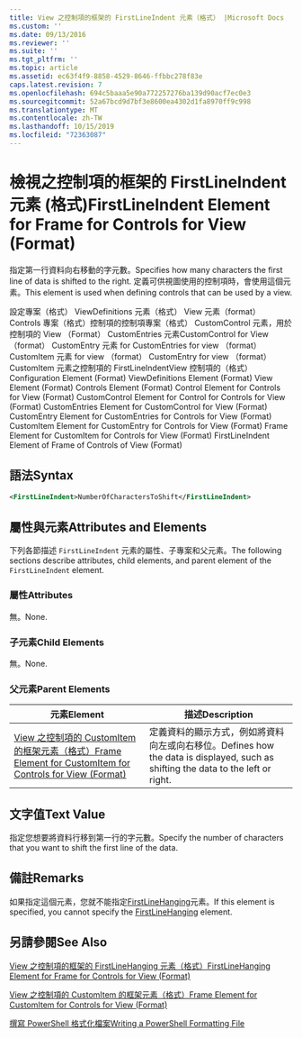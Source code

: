 ```yaml
---
title: View 之控制項的框架的 FirstLineIndent 元素（格式） |Microsoft Docs
ms.custom: ''
ms.date: 09/13/2016
ms.reviewer: ''
ms.suite: ''
ms.tgt_pltfrm: ''
ms.topic: article
ms.assetid: ec63f4f9-8858-4529-8646-ffbbc278f83e
caps.latest.revision: 7
ms.openlocfilehash: 694c5baaa5e90a772257276ba139d90acf7ec0e3
ms.sourcegitcommit: 52a67bcd9d7bf3e8600ea4302d1fa8970ff9c998
ms.translationtype: MT
ms.contentlocale: zh-TW
ms.lasthandoff: 10/15/2019
ms.locfileid: "72363087"
---
```

# <a name="firstlineindent-element-for-frame-for-controls-for-view-format"></a><span data-ttu-id="d064f-102">檢視之控制項的框架的 FirstLineIndent 元素 (格式)</span><span class="sxs-lookup"><span data-stu-id="d064f-102">FirstLineIndent Element for Frame for Controls for View (Format)</span></span>

<span data-ttu-id="d064f-103">指定第一行資料向右移動的字元數。</span><span class="sxs-lookup"><span data-stu-id="d064f-103">Specifies how many characters the first line of data is shifted to the right.</span></span> <span data-ttu-id="d064f-104">定義可供視圖使用的控制項時，會使用這個元素。</span><span class="sxs-lookup"><span data-stu-id="d064f-104">This element is used when defining controls that can be used by a view.</span></span>

<span data-ttu-id="d064f-105">設定專案（格式） ViewDefinitions 元素（格式） View 元素（format） Controls 專案（格式）控制項的控制項專案（格式） CustomControl 元素，用於控制項的 View （Format） CustomEntries 元素CustomControl for View （format） CustomEntry 元素 for CustomEntries for view （format） CustomItem 元素 for view （format） CustomEntry for view （format） CustomItem 元素之控制項的 FirstLineIndentView 控制項的（格式）</span><span class="sxs-lookup"><span data-stu-id="d064f-105">Configuration Element (Format) ViewDefinitions Element (Format) View Element (Format) Controls Element (Format) Control Element for Controls for View (Format) CustomControl Element for Control for Controls for View (Format) CustomEntries Element for CustomControl for View (Format) CustomEntry Element for CustomEntries for Controls for View (Format) CustomItem Element for CustomEntry for Controls for View (Format) Frame Element for CustomItem for Controls for View (Format) FirstLineIndent Element of Frame of Controls of View (Format)</span></span>

## <a name="syntax"></a><span data-ttu-id="d064f-106">語法</span><span class="sxs-lookup"><span data-stu-id="d064f-106">Syntax</span></span>

```xml
<FirstLineIndent>NumberOfCharactersToShift</FirstLineIndent>
```

## <a name="attributes-and-elements"></a><span data-ttu-id="d064f-107">屬性與元素</span><span class="sxs-lookup"><span data-stu-id="d064f-107">Attributes and Elements</span></span>

<span data-ttu-id="d064f-108">下列各節描述 `FirstLineIndent` 元素的屬性、子專案和父元素。</span><span class="sxs-lookup"><span data-stu-id="d064f-108">The following sections describe attributes, child elements, and parent element of the `FirstLineIndent` element.</span></span>

### <a name="attributes"></a><span data-ttu-id="d064f-109">屬性</span><span class="sxs-lookup"><span data-stu-id="d064f-109">Attributes</span></span>

<span data-ttu-id="d064f-110">無。</span><span class="sxs-lookup"><span data-stu-id="d064f-110">None.</span></span>

### <a name="child-elements"></a><span data-ttu-id="d064f-111">子元素</span><span class="sxs-lookup"><span data-stu-id="d064f-111">Child Elements</span></span>

<span data-ttu-id="d064f-112">無。</span><span class="sxs-lookup"><span data-stu-id="d064f-112">None.</span></span>

### <a name="parent-elements"></a><span data-ttu-id="d064f-113">父元素</span><span class="sxs-lookup"><span data-stu-id="d064f-113">Parent Elements</span></span>

|<span data-ttu-id="d064f-114">元素</span><span class="sxs-lookup"><span data-stu-id="d064f-114">Element</span></span>|<span data-ttu-id="d064f-115">描述</span><span class="sxs-lookup"><span data-stu-id="d064f-115">Description</span></span>|
|-------------|-----------------|
|[<span data-ttu-id="d064f-116">View 之控制項的 CustomItem 的框架元素（格式）</span><span class="sxs-lookup"><span data-stu-id="d064f-116">Frame Element for CustomItem for Controls for View (Format)</span></span>](./frame-element-for-customitem-for-controls-for-view-format.md)|<span data-ttu-id="d064f-117">定義資料的顯示方式，例如將資料向左或向右移位。</span><span class="sxs-lookup"><span data-stu-id="d064f-117">Defines how the data is displayed, such as shifting the data to the left or right.</span></span>|

## <a name="text-value"></a><span data-ttu-id="d064f-118">文字值</span><span class="sxs-lookup"><span data-stu-id="d064f-118">Text Value</span></span>

<span data-ttu-id="d064f-119">指定您想要將資料行移到第一行的字元數。</span><span class="sxs-lookup"><span data-stu-id="d064f-119">Specify the number of characters that you want to shift the first line of the data.</span></span>

## <a name="remarks"></a><span data-ttu-id="d064f-120">備註</span><span class="sxs-lookup"><span data-stu-id="d064f-120">Remarks</span></span>

<span data-ttu-id="d064f-121">如果指定這個元素，您就不能指定[FirstLineHanging](./firstlinehanging-element-for-frame-for-controls-for-view-format.md)元素。</span><span class="sxs-lookup"><span data-stu-id="d064f-121">If this element is specified, you cannot specify the [FirstLineHanging](./firstlinehanging-element-for-frame-for-controls-for-view-format.md) element.</span></span>

## <a name="see-also"></a><span data-ttu-id="d064f-122">另請參閱</span><span class="sxs-lookup"><span data-stu-id="d064f-122">See Also</span></span>

[<span data-ttu-id="d064f-123">View 之控制項的框架的 FirstLineHanging 元素（格式）</span><span class="sxs-lookup"><span data-stu-id="d064f-123">FirstLineHanging Element for Frame for Controls for View (Format)</span></span>](./firstlinehanging-element-for-frame-for-controls-for-view-format.md)

[<span data-ttu-id="d064f-124">View 之控制項的 CustomItem 的框架元素（格式）</span><span class="sxs-lookup"><span data-stu-id="d064f-124">Frame Element for CustomItem for Controls for View (Format)</span></span>](./frame-element-for-customitem-for-controls-for-view-format.md)

[<span data-ttu-id="d064f-125">撰寫 PowerShell 格式化檔案</span><span class="sxs-lookup"><span data-stu-id="d064f-125">Writing a PowerShell Formatting File</span></span>](./writing-a-powershell-formatting-file.md)
